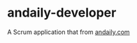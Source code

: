 andaily-developer
=================

A Scrum application that from <a href="http://andaily.com">andaily.com</a>
